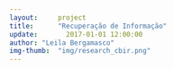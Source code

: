 ```yaml
---  
layout:     project  
title:      "Recuperação de Informação"
update:       2017-01-01 12:00:00  
author: "Leila Bergamasco"
img-thumb:  "img/research_cbir.png"
---  
```

